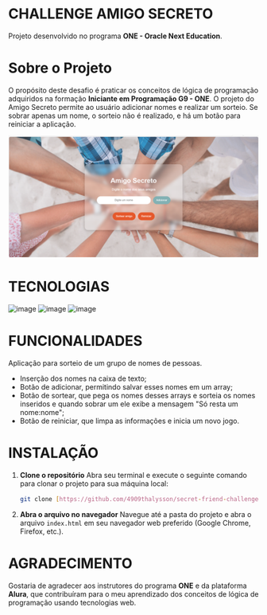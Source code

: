 # CHALLENGE AMIGO SECRETO

Projeto desenvolvido no programa **ONE - Oracle Next Education**.

# Sobre o Projeto

O propósito deste desafio é praticar os conceitos de lógica de programação adquiridos na formação **Iniciante em Programação G9 - ONE**. O projeto do Amigo Secreto permite ao usuário adicionar nomes e realizar um sorteio. Se sobrar apenas um nome, o sorteio não é realizado, e há um botão para reiniciar a aplicação.


<img src="assets\Captura de tela 2025-09-18 230151.png" alt="Acesso portal amigo secreto" width="600">

# TECNOLOGIAS

<img width="90" height="100" alt="image" src="https://github.com/user-attachments/assets/5efef412-cc8c-495b-882a-f3ec6722338d"/> 
<img width="90" height="100" alt="image" src="https://github.com/user-attachments/assets/078cb45e-f169-4a30-9d96-01259e393ab6" />
<img width="90" height="100" alt="image" src="https://github.com/user-attachments/assets/b444c290-63b6-4f2a-bfc1-6aa1931e46b3" />

# FUNCIONALIDADES
Aplicação para sorteio de um grupo de nomes de pessoas.

- Inserção dos nomes na caixa de texto;
- Botão de adicionar, permitindo salvar esses nomes em um array;
- Botão de sortear, que pega os nomes desses arrays e sorteia os nomes inseridos e quando sobrar um ele exibe a mensagem "Só resta um nome:nome";
- Botão de reiniciar, que limpa as informações e inicia um novo jogo.

# INSTALAÇÃO
1.  **Clone o repositório**
    Abra seu terminal e execute o seguinte comando para clonar o projeto para sua máquina local:
    ```bash
    git clone [https://github.com/4909thalysson/secret-friend-challenge#]
    ```
2.  **Abra o arquivo no navegador**
    Navegue até a pasta do projeto e abra o arquivo `index.html` em seu navegador web preferido (Google Chrome, Firefox, etc.).

# AGRADECIMENTO

Gostaria de agradecer aos instrutores do programa **ONE** e da plataforma **Alura**, que contribuíram para o meu aprendizado dos conceitos de lógica de programação usando tecnologias web.
